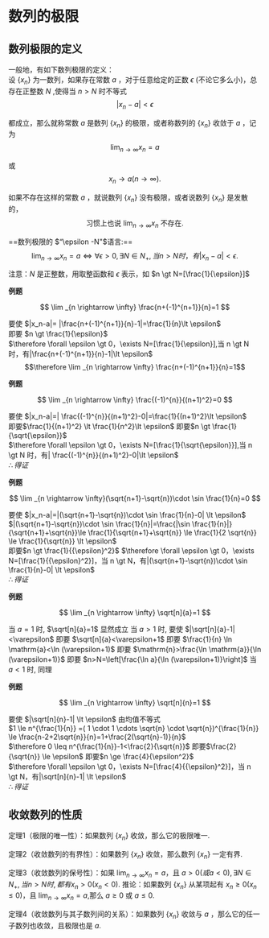 # 数列的极限

## 数列极限的定义

一般地，有如下数列极限的定义：  
设 $\{x_n\}$ 为一数列，如果存在常数 $a$ ，对于任意给定的正数 $\epsilon$ (不论它多么小)，总存在正整数 $N$ ,使得当 $n \gt N$ 时不等式
$$
|x_n - a| \lt \epsilon 
$$

都成立，那么就称常数 $a$ 是数列 $\{x_n\}$ 的极限，或者称数列的 $\{x_n\}$ 收敛于 $a$ ，记为
$$
\lim _{n \rightarrow \infty} x_n=a
$$

或
$$
x_n \to a (n \to \infty).
$$

如果不存在这样的常数 $a$ ，就说数列 $\{x_n\}$ 没有极限，或者说数列 $\{x_n\}$ 是发散的，
$$\text { 习惯上也说 } \lim _{n \rightarrow \infty} x_n \text { 不存在. }$$

==数列极限的 $“\epsilon -N"$语言:==
$$
\lim _{n \rightarrow \infty} x_n=a \Leftrightarrow
\forall \epsilon \gt 0,\exists N \in N_+,当 n \gt N 时，有 |x_n-a| \lt \epsilon.
$$

注意：$N$ 是正整数，用取整函数和 $\epsilon$ 表示，如 $n \gt N=[\frac{1}{\epsilon}]$

**例题**

$$
\lim _{n \rightarrow \infty} \frac{n+(-1)^{n+1}}{n}=1
$$

要使 $|x_n-a|= |\frac{n+(-1)^{n+1}}{n}-1|=\frac{1}{n}\lt \epsilon$  
即要 $n \gt \frac{1}{\epsilon}$  
$\therefore \forall \epsilon \gt 0，\exists N=[\frac{1}{\epsilon}],当 n \gt N 时，有|\frac{n+(-1)^{n+1}}{n}-1|\lt \epsilon$  
$$\therefore \lim _{n \rightarrow \infty} \frac{n+(-1)^{n+1}}{n}=1$$

**例题**

$$
\lim _{n \rightarrow \infty} \frac{(-1)^{n}}{(n+1)^2}=0
$$

要使 $|x_n-a|=| \frac{(-1)^{n}}{(n+1)^2}-0|=\frac{1}{(n+1)^2}\lt \epsilon$  
即要$\frac{1}{(n+1)^2} \lt \frac{1}{n^2}\lt \epsilon$
即要$n \gt \frac{1}{\sqrt{\epsilon}}$  
$\therefore \forall \epsilon \gt 0，\exists N=[\frac{1}{\sqrt{\epsilon}}],当 n \gt N 时，有| \frac{(-1)^{n}}{(n+1)^2}-0|\lt \epsilon$  
$\therefore 得证$

**例题**

$$
\lim _{n \rightarrow \infty}(\sqrt{n+1}-\sqrt{n})\cdot \sin \frac{1}{n}=0
$$

要使 $|x_n-a|=|(\sqrt{n+1}-\sqrt{n})\cdot \sin \frac{1}{n}-0| \lt \epsilon$  
$|(\sqrt{n+1}-\sqrt{n})\cdot \sin \frac{1}{n}|=\frac{|\sin \frac{1}{n}|}{\sqrt{n+1}+\sqrt{n}}\le \frac{1}{\sqrt{n+1}+\sqrt{n}} \le \frac{1}{2 \sqrt{n}} \le \frac{1}{\sqrt{n}} \lt \epsilon$  
即要$n \gt \frac{1}{{\epsilon}^2}$
$\therefore \forall \epsilon \gt 0，\exists N=[\frac{1}{{\epsilon}^2}]，当 n \gt N，有|(\sqrt{n+1}-\sqrt{n})\cdot \sin \frac{1}{n}-0| \lt \epsilon$  
$\therefore 得证$

**例题**

$$
\lim _{n \rightarrow \infty} \sqrt[n]{a}=1
$$

当 $a=1$ 时, $\sqrt[n]{a}=1$ 显然成立
当 $a>1$ 时,
要使 $|\sqrt[n]{a}-1|<\varepsilon$
即要 $\sqrt[n]{a}<\varepsilon+1$
即要 $\frac{1}{n} \ln \mathrm{a}<\ln (\varepsilon+1)$
即要 $\mathrm{n}>\frac{\ln \mathrm{a}}{\ln (\varepsilon+1)}$
即要 $n>N=\left[\frac{\ln a}{\ln (\varepsilon+1)}\right]$
当 $a<1$ 时, 同理


**例题**

$$
\lim _{n \rightarrow \infty} \sqrt[n]{n}=1
$$

要使 $|\sqrt[n]{n}-1| \lt \epsilon$
由均值不等式  
$1 \le n^{\frac{1}{n}} =( 1 \cdot 1 \cdots \sqrt{n} \cdot \sqrt{n})^{\frac{1}{n}} \le \frac{n-2+2\sqrt{n}}{n}=1+\frac{2(\sqrt{n}-1)}{n}$  
$\therefore 0 \leq n^{\frac{1}{n}}-1<\frac{2}{\sqrt{n}}$
即要$\frac{2}{\sqrt{n}} \le \epsilon$
即要$n \ge \frac{4}{\epsilon^2}$  
$\therefore \forall \epsilon \gt 0，\exists N=[\frac{4}{{\epsilon}^2}]，当 n \gt N，有|\sqrt[n]{n}-1| \lt \epsilon$  
$\therefore 得证$

## 收敛数列的性质

定理1（极限的唯一性）：如果数列 $\{x_n\}$ 收敛，那么它的极限唯一.

定理2（收敛数列的有界性）：如果数列 $\{x_n\}$ 收敛，那么数列 $\{x_n\}$ 一定有界.

定理3（收敛数列的保号性）：如果 $\lim _{n \rightarrow \infty} x_n=a$，且 $a>0(或 a<0),\exists N \in N_+,当 n > N 时,都有 x_n>0(x_n<0)$. 
推论：如果数列 $\{x_n\}$ 从某项起有 $x_n \ge 0(x_n \le 0)$，且 $\lim _{n \rightarrow \infty} x_n=a$,那么 $a \ge 0$ 或 $a \le 0$.

定理4（收敛数列与其子数列间的关系）：如果数列 $\{x_n\}$ 收敛与 $a$ ，那么它的任一子数列也收敛，且极限也是 $a$.